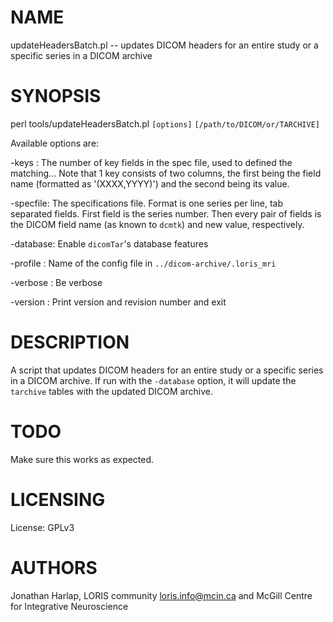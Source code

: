 # NAME

updateHeadersBatch.pl -- updates DICOM headers for an entire study or a
specific series in a DICOM archive

# SYNOPSIS

perl tools/updateHeadersBatch.pl `[options]` `[/path/to/DICOM/or/TARCHIVE]`

Available options are:

\-keys    : The number of key fields in the spec file, used to defined the
			matching... Note that 1 key consists of two columns, the first
			being the field name (formatted as '(XXXX,YYYY)') and the second
			being its value.

\-specfile: The specifications file. Format is one series per line, tab
            separated fields. First field is the series number. Then every
            pair of fields is the DICOM field name (as known to `dcmtk`) and
            new value, respectively.

\-database: Enable `dicomTar`'s database features

\-profile : Name of the config file in `../dicom-archive/.loris_mri`

\-verbose : Be verbose

\-version : Print version and revision number and exit

# DESCRIPTION

A script that updates DICOM headers for an entire study or a specific series
in a DICOM archive. If run with the `-database` option, it will update the
`tarchive` tables with the updated DICOM archive.

# TODO

Make sure this works as expected.

# LICENSING

License: GPLv3

# AUTHORS

Jonathan Harlap, LORIS community <loris.info@mcin.ca> and McGill Centre for
Integrative Neuroscience
